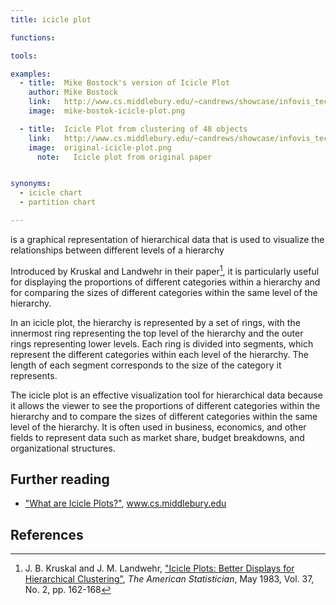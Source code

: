 ```yaml
---
title: icicle plot

functions:

tools:

examples:
  - title:  Mike Bostock's version of Icicle Plot
    author: Mike Bostock
    link:   http://www.cs.middlebury.edu/~candrews/showcase/infovis_techniques_s16/icicle_plots/
    image:  mike-bostok-icicle-plot.png

  - title:  Icicle Plot from clustering of 48 objects
    link:   http://www.cs.middlebury.edu/~candrews/showcase/infovis_techniques_s16/icicle_plots/
    image:  original-icicle-plot.png
	  note:   Icicle plot from original paper


synonyms:
  - icicle chart
  - partition chart

---
```


is a graphical representation of hierarchical data that is used to visualize the relationships between different levels of a hierarchy

<!--more-->
Introduced by Kruskal and Landwehr in their paper[^krushal-landwehr], it is particularly useful for displaying the proportions of different categories within a hierarchy and for comparing the sizes of different categories within the same level of the hierarchy.

In an icicle plot, the hierarchy is represented by a set of rings, with the innermost ring representing the top level of the hierarchy and the outer rings representing lower levels. Each ring is divided into segments, which represent the different categories within each level of the hierarchy. The length of each segment corresponds to the size of the category it represents.

The icicle plot is an effective visualization tool for hierarchical data because it allows the viewer to see the proportions of different categories within the hierarchy and to compare the sizes of different categories within the same level of the hierarchy. It is often used in business, economics, and other fields to represent data such as market share, budget breakdowns, and organizational structures.

[//]: # (Generated with GPT-3. @Todo rewrite)

## Further reading
- ["What are Icicle Plots?"](https://www.cs.middlebury.edu/~candrews/showcase/infovis_techniques_s16/icicle_plots/icicleplots.html), www.cs.middlebury.edu

## References
[^krushal-landwehr]: J. B. Kruskal and J. M. Landwehr, ["Icicle Plots: Better Displays for Hierarchical Clustering"](https://doi.org/10.2307/2685881), *The American Statistician*, May 1983, Vol. 37, No. 2, pp. 162-168
